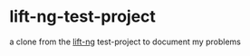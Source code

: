 lift-ng-test-project
====================

a clone from the [lift-ng](https://github.com/joescii/lift-ng) test-project to document my problems

